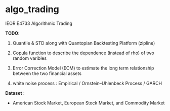 # algo_trading
IEOR E4733 Algorithmic Trading

**TODO**:

1. Quantile & STD along with Quantopian Backtesting Platform (zipline)

2. Copula function to describe the dependence (instead of rho) of two random varibles 

3. Error Correction Model (ECM) to estimate the long term relationship between the two financial assets

4. white noise process : Empirical / Ornstein–Uhlenbeck Process / GARCH 


**Dataset** :

* American Stock Market, European Stock Market, and Commodity Market
